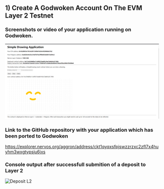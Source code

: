 ## 1) Create A Godwoken Account On The EVM Layer 2 Testnet

### Screenshots or video of your application running on Godwoken.
![Screenshots](task_07_01.png?raw=true "Screenshots")

### Link to the GitHub repository with your application which has been ported to Godwoken
https://explorer.nervos.org/aggron/address/ckt1qyqxsfpjswzzrzxc2zfl7x4huyhm3wxgtypsju6jxs

### Console output after successfull submition of a deposit to Layer 2
![Deposit L2](task_01_02.png?raw=true "Deposit L2")